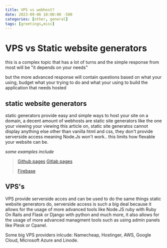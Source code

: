 ```yaml
---
title: VPS vs webhost?
date: 2023-09-06 10:00:00 -500
categories: [other, general]
tags: [greetings,misc]
---
```


# VPS vs Static website generators

this is a complex topic that has a lot of turns and the simple response from most will be "it depends on your needs"

but the more advanced response will contain questions based on what your using, budget what your trying to do and what your using to build the application that needs hosted

## static website generators

static generators provide easy and simple ways to host your site on a domain, a decent amount of webhosts are static site generators like the one your viewing your viewing this article on, static site generatos cannot display anything else other than vanilla html and css, they don't provide serverside access meaning Node.Js won't work.. this limits how flexable your website can be.

*some examples include*
> <a href="https://pages.github.com/">
>Github pages</a>
>
> <a href="https://gitlab.com/pages">
>Gitlab pages</a>
> <a href="https://firebase.google.com/">
>
>Firebase</a>

## VPS's

VPS provide serverside acces
and can be used to do the same things static website generators do, serverside access is such a big deal because it allows for the usage of more advanced tools like Node.JS ruby with Ruby On Rails and Flask or Django with python and much more, it also allows for the usage of more advanced managment tools such as using admin panels like Plesk or Cpanel. 

Some big VPS providers inlcude: Namecheap, Hostinger, AWS, Google Cloud, Microsoft Azure and Linode.



